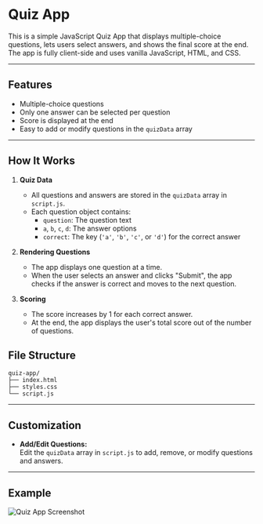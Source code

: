 # Quiz App

This is a simple JavaScript Quiz App that displays multiple-choice questions, lets users select answers, and shows the final score at the end. The app is fully client-side and uses vanilla JavaScript, HTML, and CSS.

---

## Features

- Multiple-choice questions
- Only one answer can be selected per question
- Score is displayed at the end
- Easy to add or modify questions in the `quizData` array

---

## How It Works

1. **Quiz Data**
   - All questions and answers are stored in the `quizData` array in `script.js`.
   - Each question object contains:
     - `question`: The question text
     - `a`, `b`, `c`, `d`: The answer options
     - `correct`: The key (`'a'`, `'b'`, `'c'`, or `'d'`) for the correct answer

2. **Rendering Questions**
   - The app displays one question at a time.
   - When the user selects an answer and clicks "Submit", the app checks if the answer is correct and moves to the next question.

3. **Scoring**
   - The score increases by 1 for each correct answer.
   - At the end, the app displays the user's total score out of the number of questions.


## File Structure

```
quiz-app/
├── index.html
├── styles.css
└── script.js
```

---

## Customization

- **Add/Edit Questions:**  
  Edit the `quizData` array in `script.js` to add, remove, or modify questions and answers.

---

## Example

![Quiz App Screenshot](screenshot.png) <!-- Add a screenshot if you have one -->
